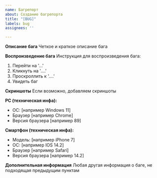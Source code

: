 ```yaml
---
name: Багрепорт
about: Создание багрепорта
title: "[BUG]"
labels: bug
assignees: ''

---
```


**Описание бага**
Четкое и краткое описание бага

**Воспроизведение бага**
Инструкция для воспроизведения бага:
1. Перейти на '...'
2. Кликнуть на '....'
3. Проскроллить к '....'
4. Увидеть баг

**Скриншоты**
Если возможно, добавляем скриншоты

**PC (техническая инфа):**
 - ОС: [например Windows 11]
 - Браузер [например Chrome]
 - Версия браузера [например 89]

**Смартфон (техническая инфа):**
 - Модель: [например iPhone 7]
 - ОС: [например IOS 14.2]
 - Браузер [например Safari]
 - Версия браузера [например 14.2]

**Дополнительная информация**
Любая другая информация о баге, не подходящая предыдущим пунктам
